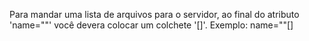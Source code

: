 Para mandar uma lista de arquivos para o servidor, ao final do atributo 'name=""' você devera colocar um colchete '[]'. Exemplo: name=""[]